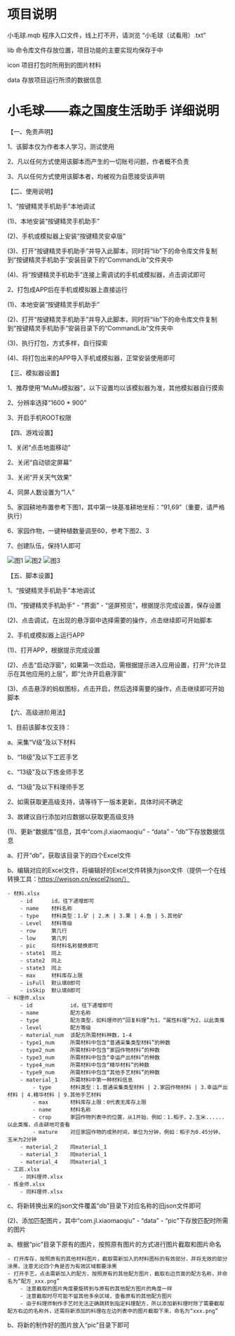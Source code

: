 # 项目说明

小毛球.mqb  程序入口文件，线上打不开，请浏览 “小毛球（试看用）.txt”

lib         命令库文件存放位置，项目功能的主要实现均保存于中

icon        项目打包时所用到的图片材料

data        存放项目运行所须的数据信息

# 小毛球——森之国度生活助手 详细说明

【一、免责声明】

1、该脚本仅为作者本人学习，测试使用

2、凡以任何方式使用该脚本而产生的一切账号问题，作者概不负责

3、凡以任何方式使用该脚本者，均被视为自愿接受该声明


【二、使用说明】

1、“按键精灵手机助手”本地调试

(1)、本地安装“按键精灵手机助手”

(2)、手机或模拟器上安装“按键精灵安卓版”

(3)、打开“按键精灵手机助手”并导入此脚本，同时将“lib”下的命令库文件复制到“按键精灵手机助手”安装目录下的“CommandLib”文件夹中

(4)、将“按键精灵手机助手”连接上需调试的手机或模拟器，点击调试即可

2、打包成APP后在手机或模拟器上直接运行

(1)、本地安装“按键精灵手机助手”

(2)、打开“按键精灵手机助手”并导入此脚本，同时将“lib”下的命令库文件复制到“按键精灵手机助手”安装目录下的“CommandLib”文件夹中

(3)、执行打包，方式多样，自行探索

(4)、将打包出来的APP导入手机或模拟器，正常安装使用即可


【三、模拟器设置】

1、推荐使用“MuMu模拟器”，以下设置均以该模拟器为准，其他模拟器自行摸索

2、分辨率选择“1600 * 900”

3、开启手机ROOT权限


【四、游戏设置】

1、关闭“点击地面移动”

2、关闭“自动锁定屏幕”

3、关闭“开关天气效果”

4、同屏人数设置为“1人”

5、家园耕地布置参考下图1，其中第一块基准耕地坐标：“91,69”（重要，请严格执行）

6、家园作物，一键种植数量调至60，参考下图2、3

7、创建队伍，保持1人即可

![图1](https://github.com/Jayvin-Leung/xiaomaoqiu/assets/118683529/af080c06-5ff2-4990-994e-677ca1639f86)
![图2](https://github.com/Jayvin-Leung/xiaomaoqiu/assets/118683529/307bab09-7bef-4914-ab88-059a4af91401)
![图3](https://github.com/Jayvin-Leung/xiaomaoqiu/assets/118683529/1706aebb-828a-4df4-bd8f-7a1a65364f1a)


【五、脚本设置】

1、“按键精灵手机助手”本地调试

(1)、“按键精灵手机助手” - “界面” - “竖屏预览”，根据提示完成设置，保存设置

(2)、点击调试，在出现的悬浮窗中选择需要的操作，点击继续即可开始脚本

2、手机或模拟器上运行APP

(1)、打开APP，根据提示完成设置

(2)、点击“启动浮窗”，如果第一次启动，需根据提示进入应用设置，打开“允许显示在其他应用的上层”，即“允许开启悬浮窗”

(3)、点击悬浮的蚂蚁图标，点击开启，然后选择需要的操作，点击继续即可开始脚本


【六、高级进阶用法】

1、目前该脚本仅支持：

a、采集“Ⅴ级”及以下材料

b、“18级”及以下工匠手艺

c、“13级”及以下炼金师手艺

d、“13级”及以下料理师手艺

2、如需获取更高级支持，请等待下一版本更新，具体时间不确定

3、故建议自行添加对应数据以获取更高级支持

(1)、更新“数据库”信息，其中“com.jl.xiaomaoqiu” - “data” - “db”下存放数据信息

a、打开“db”，获取该目录下的四个Excel文件

b、编辑对应的Excel文件，将编辑好的Excel文件转换为json文件（提供一个在线转换工具：https://wejson.cn/excel2json/）

    - 材料.xlsx
        - id      id，往下递增即可
        - name    材料名称
        - type    材料类型：1.矿 | 2.木 | 3.果 | 4.鱼 | 5.其他矿
        - Level   材料等级
        - row     第几行
        - low     第几列
        - pic     将材料名称替换即可
        - state1  同上
        - state2  同上
        - state3  同上
        - max     材料库存上限
        - isFull  默认填0即可
        - isSkip  默认填0即可
    - 料理师.xlsx
        - id            id，往下递增即可
        - name          配方名称
        - type          配方类型，如料理师的“回复料理”为1，“属性料理”为2，以此类推
        - level         配方等级
        - material_num  该配方所需材料种数，1-4
        - type1_num     所需材料中包含“普通采集类型材料”的种数
        - type2_num     所需材料中包含“家园作物材料”的种数
        - type3_num     所需材料中包含“幸运产出材料”的种数
        - type4_num     所需材料中包含“精华材料”的种数
        - type9_num     所需材料中包含“其他手艺材料”的种数
        - material_1    所需材料中第一种材料信息
            - type      材料类型：1.普通采集类型材料 | 2.家园作物材料 | 3.幸运产出材料 | 4.精华材料 | 9.其他手艺材料
            - max       材料库存上限：0代表无库存上限
            - name      材料名称
            - crop      家园作物列表中的位置，从1开始，例如：1.稻子，2.玉米......以此类推，点击耕地可查看
            - mature    对应家园作物的成熟时间，单位为分钟，例如：稻子为0.45分钟，玉米为2分钟
        - material_2    同material_1
        - material_3    同material_1
        - material_4    同material_1
    - 工匠.xlsx
        - 同料理师.xlsx
    - 炼金师.xlsx
        - 同料理师.xlsx

c、将新转换出来的json文件覆盖“db”目录下对应名称的旧json文件即可

(2)、添加匹配图片，其中“com.jl.xiaomaoqiu” - “data” - “pic”下存放匹配时所需的图片

a、根据“pic”目录下原有的图片，按照原有图片的方式进行图片截取和图片命名

    - 打开库存，按照原有的其他材料图片，截取需新加入的材料图标的有效部分，并将无效的部分涂黑，注意无论四个角是否为有效区域都要涂黑
    - 打开手艺，点击需新加入的配方，按照原有的其他配方图片，截取右边页面的配方名称，并命名为“配方_xxx.png”
        - 注意截取的图片角度要旋转到与原有的其他配方图片的角度一样
        - 注意截取时尽可能不留其他多余区域，查看原有的其他配方图片
        - 由于料理师制作手艺时无法正确跳转到指定料理配方，所以添加新料理时除了需要截取配方右边的名称外，还需将新添加的料理在左边列表中的图片截取下来，命名为“xxx.png”

b、将新的制作好的图片放入“pic”目录下即可

